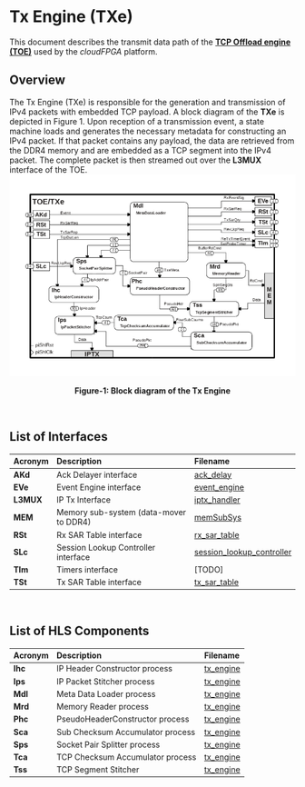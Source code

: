 # Tx Engine (TXe)

This document describes the transmit data path of the **[TCP Offload engine (TOE)](https://github.com/cloudFPGA/cFDK/blob/master/DOC/NTS/./TOE.md)** used by the *cloudFPGA* platform.
 
## Overview  
The Tx Engine (TXe) is responsible for the generation and transmission of IPv4 packets with embedded TCP payload.
A block diagram of the **TXe** is depicted in Figure 1.
Upon reception of a transmission event, a state machine loads and generates the necessary metadata for constructing an IPv4 packet. 
If that packet contains any payload, the data are retrieved from the DDR4 memory and are embedded as a TCP segment into the IPv4 packet. 
The complete packet is then streamed out over the **L3MUX** interface of the TOE.
![Block diagram of the TOE/TXe](https://github.com/cloudFPGA/cFDK/blob/master/DOC/NTS/./images/Fig-TOE-TXe-Structure.bmp?raw=true#center)
<p align="center"><b>Figure-1: Block diagram of the Tx Engine</b></p>
<br>

## List of Interfaces

| Acronym         | Description                                           | Filename
|:----------------|:------------------------------------------------------|:--------------
| **AKd**         | Ack Delayer interface                                 | [ack_delay](../../SRA/LIB/SHELL/LIB/hls/toe/src/ack_delay/ack_delay.cpp)  
| **EVe**         | Event Engine interface                                | [event_engine](../../SRA/LIB/SHELL/LIB/hls/toe/src/event_engine/event_engine.cpp)
| **L3MUX**       | IP Tx Interface                                       | [iptx_handler](../../SRA/LIB/SHELL/LIB/hls/iptx_handler/src/iptx_handler.cpp)
| **MEM**         | Memory sub-system (data-mover to DDR4)                | [memSubSys](../../SRA/LIB/SHELL/LIB/hdl/mem/memSubSys.v)
| **RSt**         | Rx SAR Table interface                                | [rx_sar_table](../../SRA/LIB/SHELL/LIB/hls/toe/src/rx_sar_table/rx_sar_table.cpp)
| **SLc**         | Session Lookup Controller interface                   | [session_lookup_controller](../../SRA/LIB/SHELL/LIB/hls/toe/src/session_lookup_controller/session_lookup_controller.cpp)
| **TIm**         | Timers interface                                      | [TODO]
| **TSt**         | Tx SAR Table interface                                | [tx_sar_table](../../SRA/LIB/SHELL/LIB/hls/toe/src/tx_sar_table/tx_sar_table.cpp)

<br>

## List of HLS Components

| Acronym         | Description                                           | Filename
|:----------------|:------------------------------------------------------|:--------------
| **Ihc**         | IP Header Constructor process                         | [tx_engine](../../SRA/LIB/SHELL/LIB/hls/toe/src/tx_engine/src/tx_engine.cpp)
| **Ips**         | IP Packet Stitcher process                            | [tx_engine](../../SRA/LIB/SHELL/LIB/hls/toe/src/tx_engine/src/tx_engine.cpp)
| **Mdl**         | Meta Data Loader process                              | [tx_engine](../../SRA/LIB/SHELL/LIB/hls/toe/src/tx_engine/src/tx_engine.cpp) 
| **Mrd**         | Memory Reader process                                 | [tx_engine](../../SRA/LIB/SHELL/LIB/hls/toe/src/tx_engine/src/tx_engine.cpp)
| **Phc**         | PseudoHeaderConstructor process                       | [tx_engine](../../SRA/LIB/SHELL/LIB/hls/toe/src/tx_engine/src/tx_engine.cpp) 
| **Sca**         | Sub Checksum Accumulator process                      | [tx_engine](../../SRA/LIB/SHELL/LIB/hls/toe/src/tx_engine/src/tx_engine.cpp) 
| **Sps**         | Socket Pair Splitter process                          | [tx_engine](../../SRA/LIB/SHELL/LIB/hls/toe/src/tx_engine/src/tx_engine.cpp) 
| **Tca**         | TCP Checksum Accumulator process                      | [tx_engine](../../SRA/LIB/SHELL/LIB/hls/toe/src/tx_engine/src/tx_engine.cpp)
| **Tss**         | TCP Segment Stitcher                                  | [tx_engine](../../SRA/LIB/SHELL/LIB/hls/toe/src/tx_engine/src/tx_engine.cpp) 

<br>

